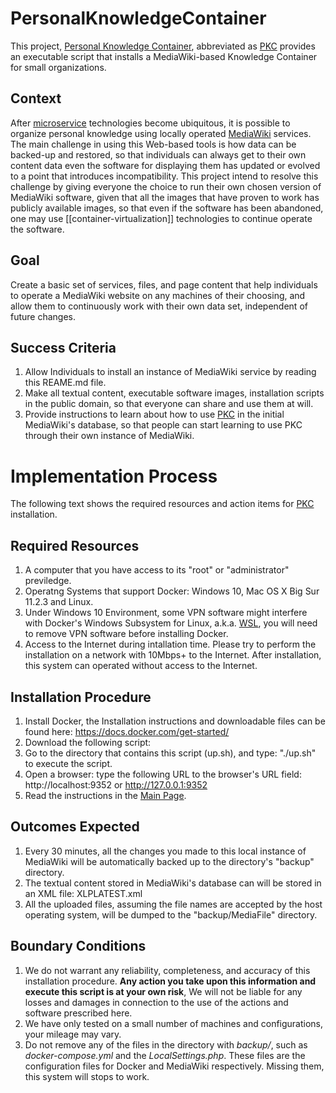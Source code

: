 # PersonalKnowledgeContainer
This project, [Personal Knowledge Container], abbreviated as [PKC] provides an executable script that installs a MediaWiki-based Knowledge Container for small organizations.

## Context
After [microservice] technologies become ubiquitous, it is possible to organize personal knowledge using locally operated [MediaWiki] services. The main challenge in using this Web-based tools is how data can be backed-up and restored, so that individuals can always get to their own content data even the software for displaying them has updated or evolved to a point that introduces incompatibility. This project intend to resolve this challenge by giving everyone the choice to run their own chosen version of MediaWiki software, given that all the images that have proven to work has publicly available images, so that even if the software has been abandoned, one may use [[container-virtualization]] technologies to continue operate the software.

## Goal
Create a basic set of services, files, and page content that help individuals to operate a MediaWiki website on any machines of their choosing, and allow them to continuously work with their own data set, independent of future changes.

## Success Criteria
1. Allow Individuals to install an instance of MediaWiki service by reading this REAME.md file.
2. Make all textual content, executable software images, installation scripts in the public domain, so that everyone can share and use them at will.
3. Provide instructions to learn about how to use [PKC] in the initial MediaWiki's database, so that people can start learning to use PKC through their own instance of MediaWiki.

# Implementation Process
The following text shows the required resources and action items for [PKC] installation.

## Required Resources
1. A computer that you have access to its "root" or "administrator" previledge.
2. Operatng Systems that support Docker: Windows 10, Mac OS X Big Sur 11.2.3 and Linux.
3. Under Windows 10 Environment, some VPN software might interfere with Docker's Windows Subsystem for Linux, a.k.a. [WSL], you will need to remove VPN software before installing Docker.
4. Access to the Internet during intallation time. Please try to perform the installation on a network with 10Mbps+ to the Internet. After installation, this system can operated without access to the Internet.

## Installation Procedure
1. Install Docker, the Installation instructions and downloadable files can be found here: https://docs.docker.com/get-started/
2. Download the following script:
3. Go to the directory that contains this script (up.sh), and type: "./up.sh" to execute the script.
4. Open a browser: type the following URL to the browser's URL field: http://localhost:9352 or http://127.0.0.1:9352
5. Read the instructions in the [Main Page]. 

## Outcomes Expected
1. Every 30 minutes, all the changes you made to this local instance of MediaWiki will be automatically backed up to the directory's "backup" directory.
2. The textual content stored in MediaWiki's database can will be stored in an XML file: XLPLATEST.xml
3. All the uploaded files, assuming the file names are accepted by the host operating system, will be dumped to the "backup/MediaFile" directory.

## Boundary Conditions
1. We do not warrant any reliability, completeness, and accuracy of this installation procedure. **Any action you take upon this information and execute this script is at your own risk**, We will not be liable for any losses and damages in connection to the use of the actions and software prescribed here. 
2. We have only tested on a small number of machines and configurations, your mileage may vary.
3. Do not remove any of the files in the directory with *backup/*, such as *docker-compose.yml* and the *LocalSettings.php*. These files are the configuration files for Docker and MediaWiki respectively. Missing them, this system will stops to work.  


[Personal Knowledge Container]: https://github.com/benkoo/PersonalKnowledgeContainer/edit/main/README.md
[PKC]: https://github.com/benkoo/PersonalKnowledgeContainer/edit/main/README.md
[microservice]: https://www.bmc.com/blogs/microservices-architecture/
[MediaWiki]: https://www.mediawiki.org/wiki/MediaWiki
[Main Page]: http://localhost:9352/index.php/Main_Page
[WSL]: https://docs.docker.com/docker-for-windows/wsl/
